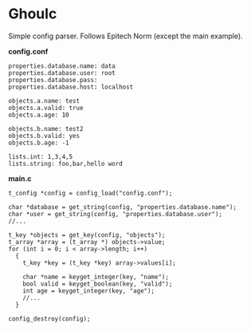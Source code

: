 # Ghoulc  
Simple config parser. Follows Epitech Norm (except the main example).

**config.conf**

    properties.database.name: data
    properties.database.user: root
    properties.database.pass: 
    properties.database.host: localhost

    objects.a.name: test
    objects.a.valid: true
    objects.a.age: 10
    
    objects.b.name: test2
    objects.b.valid: yes
    objects.b.age: -1
    
    lists.int: 1,3,4,5
    lists.string: foo,bar,hello word

**main.c**  

    t_config *config = config_load("config.conf");
    
    char *database = get_string(config, "properties.database.name");
    char *user = get_string(config, "properties.database.user");
    //...
    
    t_key *objects = get_key(config, "objects");
    t_array *array = (t_array *) objects->value;
    for (int i = 0; i < array->length; i++)
      {
        t_key *key = (t_key *key) array->values[i];
        
        char *name = keyget_integer(key, "name");
        bool valid = keyget_boolean(key, "valid");
        int age = keyget_integer(key, "age");
        //...
      }
    
    config_destroy(config);
